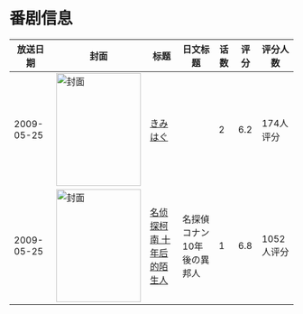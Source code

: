 # 番剧信息

|放送日期|封面|标题|日文标题|话数|评分|评分人数|
|---|---|---|---|---|---|---|
|2009-05-25|<img src="/img/no_icon_subject.png" alt="封面" style="width:150px;height:200px;object-fit:cover;">|[きみはぐ](https://bangumi.tv/subject/61421)||2|6.2|174人评分|
|2009-05-25|<img src="//lain.bgm.tv/pic/cover/c/8d/d8/38119_BMDpS.jpg" alt="封面" style="width:150px;height:200px;object-fit:cover;">|[名侦探柯南 十年后的陌生人](https://bangumi.tv/subject/38119)|名探偵コナン 10年後の異邦人|1|6.8|1052人评分|
